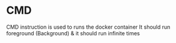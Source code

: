 # CMD #
CMD instruction is used to runs the docker container
It should run foreground (Background) & it should run infinite times

